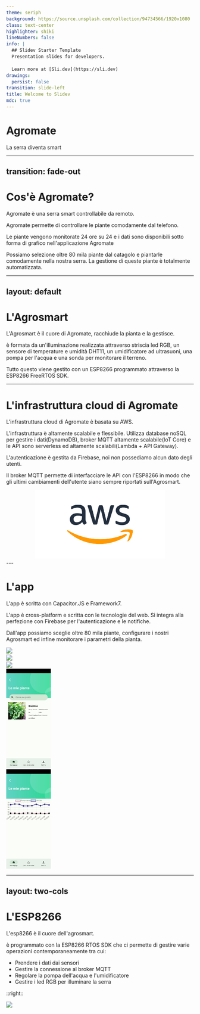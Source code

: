 ```yaml
---
theme: seriph
background: https://source.unsplash.com/collection/94734566/1920x1080
class: text-center
highlighter: shiki
lineNumbers: false
info: |
  ## Slidev Starter Template
  Presentation slides for developers.

  Learn more at [Sli.dev](https://sli.dev)
drawings:
  persist: false
transition: slide-left
title: Welcome to Slidev
mdc: true
---
```


# Agromate

La serra diventa smart

---
transition: fade-out
---

# Cos'è Agromate?

Agromate è una serra smart controllabile da remoto. 

Agromate permette di controllare le piante comodamente dal telefono. 

Le piante vengono monitorate 24 ore su 24 e i dati sono disponibili sotto forma di grafico nell'applicazione Agromate

Possiamo selezione oltre 80 mila piante dal catagolo e piantarle comodamente nella nostra serra. La gestione di queste piante è totalmente automatizzata.

---
layout: default
---

# L'Agrosmart

L'Agrosmart è il cuore di Agromate, racchiude la pianta e la gestisce.

è formata da un'illuminazione realizzata attraverso striscia led RGB, un sensore di temperature e umidità DHT11, un umidificatore ad ultrasuoni, una pompa per l'acqua e una sonda per monitorare il terreno.

Tutto questo viene gestito con un ESP8266 programmato attraverso la ESP8266 FreeRTOS SDK.

---

# L'infrastruttura cloud di Agromate

L'infrastruttura cloud di Agromate è basata su AWS.

L'infrastruttura è altamente scalabile e flessibile. Utilizza database noSQL per gestire i dati(DynamoDB), broker MQTT altamente scalabile(IoT Core) e le API sono serverless ed altamente scalabili(Lambda + API Gateway).

L'autenticazione è gestita da Firebase, noi non possediamo alcun dato degli utenti.

Il broker MQTT permette di interfacciare le API con l'ESP8266 in modo che gli ultimi cambiamenti dell'utente siano sempre riportati sull'Agrosmart.

<center>
<img src="/images/aws_logo.png" width="350"/>
</center>
--- 

# L'app

L'app è scritta con Capacitor.JS e Framework7.

L'app è cross-platform e scritta con le tecnologie del web. Si integra alla perfezione con Firebase per l'autenticazione e le notifiche.

Dall'app possiamo sceglie oltre 80 mila piante, configurare i nostri Agrosmart ed infine monitorare i parametri della pianta.

<div class="grid grid-cols-5">
        <div>
          <img src="https://agromate-devs.github.io/sito-di-presentazione/dist/images/hello.png" width="120"/>
        </div>
        <div>
          <img src="https://agromate-devs.github.io/sito-di-presentazione/dist/images/esplora.png" width="120"/>
        </div>
        <div>
          <img src="https://agromate-devs.github.io/sito-di-presentazione/dist/images/marco.png" width="120"/>
        </div>
                <div>
          <img src="/images/piante.jpg" width="120"/>
        </div>
        <div>
          <img src="/images/grafici.jpg" width="120"/>
        </div>
    </div>

---
layout: two-cols
---

# L'ESP8266

L'esp8266 è il cuore dell'agrosmart.

è programmato con la ESP8266 RTOS SDK che ci permette di gestire varie operazioni contemporaneamente tra cui:

- Prendere i dati dai sensori
- Gestire la connessione al broker MQTT
- Regolare la pompa dell'acqua e l'umidificatore
- Gestire i led RGB per illuminare la serra

::right::

  <img src="https://agromate-devs.github.io/docs/assets/images/main_bb-050659258635517d45a9d39483f8f4a4.png" width="400"/>
<!-- <img src="" width="300"/> Schema dell'esp8266 -->